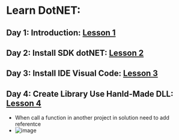 # Learn DotNET:

## Day 1: Introduction: [Lesson 1](https://www.youtube.com/watch?v=Zmyvs29NFQo&t=6238s&ab_channel=gi%C3%A1o.l%C3%A0ng)

## Day 2: Install SDK dotNET: [Lesson 2](https://www.youtube.com/watch?v=Zmyvs29NFQo&t=6238s&ab_channel=gi%C3%A1o.l%C3%A0ng)

## Day 3: Install IDE Visual Code: [Lesson 3](https://www.youtube.com/watch?v=Zmyvs29NFQo&t=6238s&ab_channel=gi%C3%A1o.l%C3%A0ng)

## Day 4: Create Library Use Hanld-Made DLL: [Lesson 4](https://www.youtube.com/watch?v=Zmyvs29NFQo&t=6238s&ab_channel=gi%C3%A1o.l%C3%A0ng)
- When call a function in another project in solution need to add referentce
- ![image](https://github.com/user-attachments/assets/88a0fb3f-179c-4f38-83b1-a08cd17604a8)
